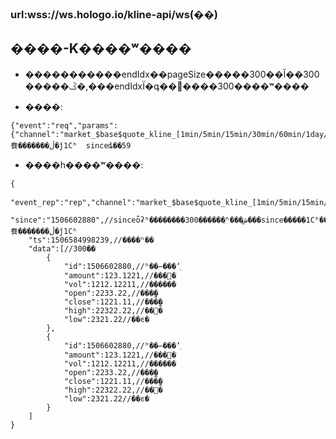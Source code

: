 ### url:wss://ws.hologo.io/kline-api/ws(��)

## ����-K����ʷ����

* �����������endIdx��pageSize�����300��Ĭ��300�����ݣ�,���endIdxΪ�գ��򷵻����300����ʷ����

* ����:
```
{"event":"req","params":{"channel":"market_$base$quote_kline_[1min/5min/15min/30min/60min/1day/1week/1month]","cb_id":"�Զ���","since":"1506602880"}}//sinceȱʡʱ��������300������ֵʱ���ش���since�����1Сʱ���ݣ�since��ǿУ�飬�������ڵ�ǰ1Сʱ  sinceȡ��59
```
* ����һ����ʷ����:
```
{
    "event_rep":"rep","channel":"market_$base$quote_kline_[1min/5min/15min/30min/60min/1day/1week/1month]","cb_id":"ԭ·����",
    "since":"1506602880",//sinceȱʡʱ��������300������ֵʱ���ش���since�����1Сʱ���ݣ�since��ǿУ�飬�������ڵ�ǰ1Сʱ
    "ts":1506584998239,//����ʱ��
    "data":[//300��
        {
            "id":1506602880,//ʱ��̶���ʼֵ
            "amount":123.1221,//���׶�
            "vol":1212.12211,//������
            "open":2233.22,//���̼�
            "close":1221.11,//���̼�
            "high":22322.22,//��߼�
            "low":2321.22//��ͼ�
        },
        {
            "id":1506602880,//ʱ��̶���ʼֵ
            "amount":123.1221,//���׶�
            "vol":1212.12211,//������
            "open":2233.22,//���̼�
            "close":1221.11,//���̼�
            "high":22322.22,//��߼�
            "low":2321.22//��ͼ�
        }
    ]
}
```